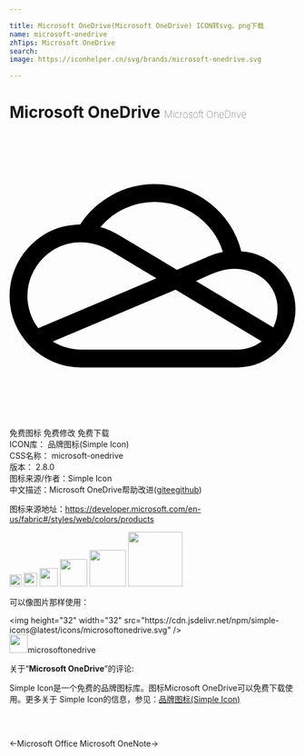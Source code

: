 ```yaml
---

title: Microsoft OneDrive(Microsoft OneDrive) ICON转svg、png下载
name: microsoft-onedrive
zhTips: Microsoft OneDrive
search: 
image: https://iconhelper.cn/svg/brands/microsoft-onedrive.svg

---
```


# Microsoft OneDrive  <small style="font-size: 60%;font-weight: 100">Microsoft OneDrive</small>

<div id="svg" class="svg-wrap">
<svg role="img" xmlns="http://www.w3.org/2000/svg" viewBox="0 0 24 24"><title>Microsoft OneDrive icon</title><path d="M19.453 9.95q.961.058 1.787.468.826.41 1.442 1.066.615.657.966 1.512.352.856.352 1.816 0 1.008-.387 1.893-.386.885-1.049 1.547-.662.662-1.546 1.049-.885.387-1.893.387H6q-1.242 0-2.332-.475-1.09-.475-1.904-1.29-.815-.814-1.29-1.903Q0 14.93 0 13.688q0-.985.31-1.887.311-.903.862-1.658.55-.756 1.324-1.325.774-.568 1.711-.861.434-.129.85-.187.416-.06.861-.082h.012q.515-.786 1.207-1.413.691-.627 1.5-1.066.808-.44 1.705-.668.896-.229 1.845-.229 1.278 0 2.456.417 1.177.416 2.144 1.16.967.744 1.658 1.78.692 1.038 1.008 2.28zm-7.265-4.137q-1.325 0-2.52.544-1.195.545-2.04 1.565.446.117.85.299.405.181.792.416l4.78 2.86 2.731-1.15q.27-.117.545-.204.276-.088.58-.147-.293-.937-.855-1.705-.563-.768-1.319-1.318-.755-.551-1.658-.856-.902-.304-1.886-.304zM2.414 16.395l9.914-4.184-3.832-2.297q-.586-.351-1.23-.539-.645-.188-1.325-.188-.914 0-1.722.364-.809.363-1.412.978-.604.616-.955 1.436-.352.82-.352 1.723 0 .703.234 1.423.235.721.68 1.284zm16.711 1.793q.563 0 1.078-.176.516-.176.961-.516l-7.23-4.324-10.301 4.336q.527.328 1.13.504.604.175 1.237.175zm3.012-1.852q.363-.727.363-1.523 0-.774-.293-1.407t-.791-1.072q-.498-.44-1.166-.68-.668-.24-1.406-.24-.422 0-.838.1t-.815.252q-.398.152-.785.334-.386.181-.761.345Z"/></svg>
</div>
<detail full-name='microsoft-onedrive'></detail>

<div class="detail-page">
<p>
<span><span class="badge-success badge">免费图标</span> <span class="badge-success badge">免费修改</span>  <span class="badge-success badge">免费下载</span> </span>
<br/>
<span>
ICON库：
<span class="badge-secondary badge">品牌图标(Simple Icon)</span> 
</span>
<br/>
<span>
CSS名称：
<span class="badge-secondary badge">microsoft-onedrive</span> 
</span>

<br/>
<span>
版本：
<span class="badge-secondary badge">2.8.0</span> 
</span>
<br/>
<span>图标来源/作者：<span class="badge-light badge">Simple Icon</span></span> 
<br/>
<span class="zh-detail">中文描述：<span class="badge-primary badge">Microsoft OneDrive</span><span class="help-link"><span>帮助改进</span>(<a href="https://gitee.com/liuwave/icon-helper/edit/master/json/brands/microsoft-onedrive.json" target="_blank" rel="noopener noreferrer">gitee</a><a href="https://github.com/liuwave/icon-helper/edit/master/json/brands/microsoft-onedrive.json" target="_blank" rel="noopener noreferrer">github</a></span>)</span><br/>
</p>
</div><div class="description description alert alert-light"><p>图标来源地址：<a href="https://developer.microsoft.com/en-us/fabric#/styles/web/colors/products" target="_blank" rel="noopener noreferrer">https://developer.microsoft.com/en-us/fabric#/styles/web/colors/products</a></p></div>
<div class="alert alert-dark">
<img height="21" width="21" src="https://cdn.jsdelivr.net/npm/simple-icons@latest/icons/microsoftonedrive.svg" />
<img height="24" width="24" src="https://cdn.jsdelivr.net/npm/simple-icons@latest/icons/microsoftonedrive.svg" />
<img height="32" width="32" src="https://cdn.jsdelivr.net/npm/simple-icons@latest/icons/microsoftonedrive.svg" />
<img height="48" width="48" src="https://cdn.jsdelivr.net/npm/simple-icons@latest/icons/microsoftonedrive.svg" />
<img height="64" width="64" src="https://cdn.jsdelivr.net/npm/simple-icons@latest/icons/microsoftonedrive.svg" />
<img height="96" width="96" src="https://cdn.jsdelivr.net/npm/simple-icons@latest/icons/microsoftonedrive.svg" />

</div>
<div>
  <p>可以像图片那样使用：    
  </p>
  <div class="alert alert-primary" style="font-size: 14px">
    &lt;img height="32" width="32" src="https://cdn.jsdelivr.net/npm/simple-icons@latest/icons/microsoftonedrive.svg" /&gt;
    <copy-btn content='<img height="32" width="32" src="https://cdn.jsdelivr.net/npm/simple-icons@latest/icons/microsoftonedrive.svg" />'></copy-btn>
  </div>
  <div class="alert alert-secondary">
    <img height="32" width="32" src="https://cdn.jsdelivr.net/npm/simple-icons@latest/icons/microsoftonedrive.svg" />microsoftonedrive
    <copy-btn content="microsoftonedrive" btn-title="复制图标名称"></copy-btn>
  </div>
</div>
<div class="icon-detail__container">
<p>关于“<b>Microsoft OneDrive</b>”的评论:</p>
</div>
<Vssue title="关于“Microsoft OneDrive”的评论" />
<div><p>Simple Icon是一个免费的品牌图标库。图标Microsoft OneDrive可以免费下载使用。更多关于  Simple Icon的信息，参见：<a target="_blank" href="https://iconhelper.cn/brands.html">品牌图标(Simple Icon)</a>
</p></div>


<div style="padding:2rem 0 " class="page-nav"><p class="inner"><span class="prev">←<router-link to="/icon/microsoft-office.html">Microsoft Office</router-link></span> <span class="next"><router-link to="/icon/microsoft-onenote.html">Microsoft OneNote</router-link>→</span></p></div>

